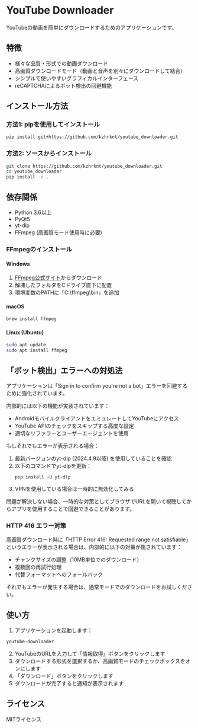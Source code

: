 # YouTube Downloader

YouTubeの動画を簡単にダウンロードするためのアプリケーションです。

## 特徴

- 様々な品質・形式での動画ダウンロード
- 高画質ダウンロードモード（動画と音声を別々にダウンロードして結合）
- シンプルで使いやすいグラフィカルインターフェース
- reCAPTCHAによるボット検出の回避機能

## インストール方法

### 方法1: pipを使用してインストール

```bash
pip install git+https://github.com/kzhrknt/youtube_downloader.git
```

### 方法2: ソースからインストール

```bash
git clone https://github.com/kzhrknt/youtube_downloader.git
cd youtube_downloader
pip install -e .
```

## 依存関係

- Python 3.6以上
- PyQt5
- yt-dlp
- FFmpeg (高画質モード使用時に必要)

### FFmpegのインストール

#### Windows
1. [FFmpeg公式サイト](https://ffmpeg.org/download.html)からダウンロード
2. 解凍したフォルダをCドライブ直下に配置
3. 環境変数のPATHに「C:\ffmpeg\bin」を追加

#### macOS
```bash
brew install ffmpeg
```

#### Linux (Ubuntu)
```bash
sudo apt update
sudo apt install ffmpeg
```

## 「ボット検出」エラーへの対処法

アプリケーションは「Sign in to confirm you're not a bot」エラーを回避するために強化されています。

内部的には以下の機能が実装されています：
- AndroidモバイルクライアントをエミュレートしてYouTubeにアクセス
- YouTube APIのチェックをスキップする高度な設定
- 適切なリファラーとユーザーエージェントを使用

もしそれでもエラーが表示される場合：
1. 最新バージョンのyt-dlp (2024.4.9以降) を使用していることを確認
2. 以下のコマンドでyt-dlpを更新：
   ```
   pip install -U yt-dlp
   ```
3. VPNを使用している場合は一時的に無効化してみる

問題が解決しない場合、一時的な対策としてブラウザでURLを開いて視聴してからアプリを使用することで回避できることがあります。

### HTTP 416 エラー対策

高画質ダウンロード時に「HTTP Error 416: Requested range not satisfiable」というエラーが表示される場合は、内部的に以下の対策が施されています：

- チャンクサイズの調整（10MB単位でのダウンロード）
- 複数回の再試行処理
- 代替フォーマットへのフォールバック

それでもエラーが発生する場合は、通常モードでのダウンロードをお試しください。

## 使い方

1. アプリケーションを起動します：
```bash
youtube-downloader
```

2. YouTubeのURLを入力して「情報取得」ボタンをクリックします
3. ダウンロードする形式を選択するか、高画質モードのチェックボックスをオンにします
4. 「ダウンロード」ボタンをクリックします
5. ダウンロードが完了すると通知が表示されます

## ライセンス

MITライセンス